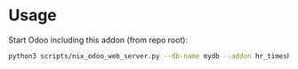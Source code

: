 # Usage

Start Odoo including this addon (from repo root):

```bash
python3 scripts/nix_odoo_web_server.py --db-name mydb --addon hr_timesheet
```
